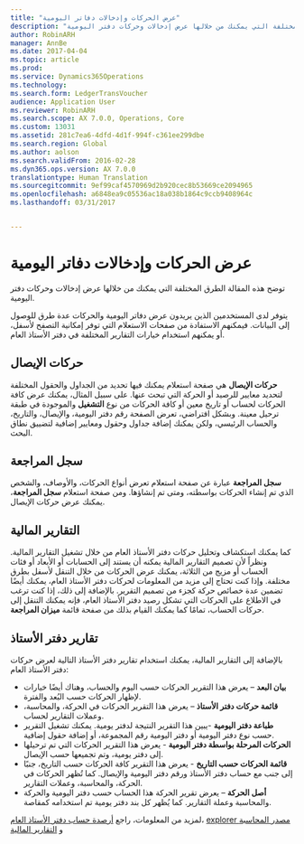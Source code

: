 ```yaml
---
title: "عرض الحركات وإدخالات دفاتر اليومية"
description: "توضح هذه المقالة الطرق المختلفة التي يمكنك من خلالها عرض إدخالات وحركات دفتر اليومية."
author: RobinARH
manager: AnnBe
ms.date: 2017-04-04
ms.topic: article
ms.prod: 
ms.service: Dynamics365Operations
ms.technology: 
ms.search.form: LedgerTransVoucher
audience: Application User
ms.reviewer: RobinARH
ms.search.scope: AX 7.0.0, Operations, Core
ms.custom: 13031
ms.assetid: 281c7ea6-4dfd-4d1f-994f-c361ee299dbe
ms.search.region: Global
ms.author: aolson
ms.search.validFrom: 2016-02-28
ms.dyn365.ops.version: AX 7.0.0
translationtype: Human Translation
ms.sourcegitcommit: 9ef99caf4570969d2b920cec8b53669ce2094965
ms.openlocfilehash: a6848ea9c05536ac18a038b1864c9ccb9408964c
ms.lasthandoff: 03/31/2017


---
```


# <a name="view-journal-entries-and-transactions"></a>عرض الحركات وإدخالات دفاتر اليومية

توضح هذه المقالة الطرق المختلفة التي يمكنك من خلالها عرض إدخالات وحركات دفتر اليومية. 

يتوفر لدى المستخدمين الذين يريدون عرض دفاتر اليومية والحركات عدة طرق للوصول إلى البيانات. فيمكنهم الاستفادة من صفحات الاستعلام التي توفر إمكانية التصفح لأسفل، أو يمكنهم استخدام خيارات التقارير المختلفة في دفتر الأستاذ العام.

## <a name="voucher-transactions"></a>حركات الإيصال
**حركات الإيصال** هي صفحة استعلام يمكنك فيها تحديد من الجداول والحقول المختلفة لتحديد معايير للرصيد أو الحركة التي تبحث عنها. على سبيل المثال، يمكنك عرض كافة الحركات لحساب أو تاريخ معين أو كافة الحركات من نوع **التشغيل** والموجودة في طبقة ترحيل معينة. وبشكل افتراضي، تعرض الصفحة رقم دفتر اليومية، والإيصال، والتاريخ، والحساب الرئيسي، ولكن يمكنك إضافة جداول وحقول ومعايير إضافية لتضييق نطاق البحث.

## <a name="audit-trail"></a>سجل المراجعة
**سجل المراجعة** عبارة عن صفحة استعلام تعرض أنواع الحركات، والأوصاف، والشخص الذي تم إنشاء الحركات بواسطته، ومتى تم إنشاؤها. ومن صفحة استعلام **سجل المراجعة**، يمكنك عرض حركات الإيصال.

## <a name="financial-reports"></a>التقارير المالية
كما يمكنك استكشاف وتحليل حركات دفتر الأستاذ العام من خلال تشغيل التقارير المالية. ونظراً لأن تصميم التقارير المالية يمكنه أن يستند إلى الحسابات أو الأبعاد أو فئات الحساب أو مزيج من الثلاثة، يمكنك عرض الحركات من خلال التنقل لأسفل بطرق مختلفة. وإذا كنت تحتاج إلى مزيد من المعلومات لحركات دفتر الأستاذ العام، يمكنك أيضًا تضمين عدة خصائص حركة كجزء من تصميم التقرير. بالإضافة إلى ذلك، إذا كنت ترغب في الاطلاع على الحركات التي تشكل رصيد دفتر الأستاذ العام، فإنه يمكنك التنقل إلى حركات الحساب، تمامًا كما يمكنك القيام بذلك من صفحة قائمة **ميزان المراجعة**.

## <a name="ledger-reports"></a>تقارير دفتر الأستاذ
بالإضافة إلى التقارير المالية، يمكنك استخدام تقارير دفتر الأستاذ التالية لعرض حركات دفتر الأستاذ العام:

-   **بيان البعد** – يعرض هذا التقرير الحركات حسب اليوم والحساب، وهناك أيضًا خيارات لإظهار الحركات حسب البُعد والفترة.
-   **قائمة حركات دفتر الأستاذ** – يعرض هذا التقرير الحركات في الحركة، والمحاسبة، وعملات التقارير لحساب.
-   **طباعة دفتر اليومية** -يبين هذا التقرير النتيجة لدفتر يومية. يمكنك تشغيل التقرير حسب نوع دفتر اليومية أو دفتر اليومية رقم المجموعة، أو إضافة حقول إضافية.
-   **الحركات المرحلة بواسطة دفتر اليومية‬** - يعرض هذا التقرير الحركات التي تم ترحيلها إلى دفتر يومية، وتم تجميعها حسب الإيصال.
-   **قائمة الحركات حسب التاريخ‬** - يعرض هذا التقرير كافة الحركات حسب التاريخ، جنبًا إلى جنب مع حساب دفتر الأستاذ ورقم دفتر اليومية والإيصال. كما تُظهر الحركات في الحركة، والمحاسبة، وعملات التقارير.
-   **أصل الحركة** – يعرض تقرير الحركة هذا الحساب حسب دفتر اليومية والحركة والمحاسبة وعملة التقارير. كما يُظهر كل بند دفتر يومية تم استخدامه كمقاصة.


لمزيد من المعلومات، راجع [أرصدة حساب دفتر الأستاذ العام](general-ledger-account-balances.md)، [explorer مصدر المحاسبة](\financials\accounts-payable\accounting-source-explorer) و [التقارير المالية](financial-reporting-getting-started.md)


